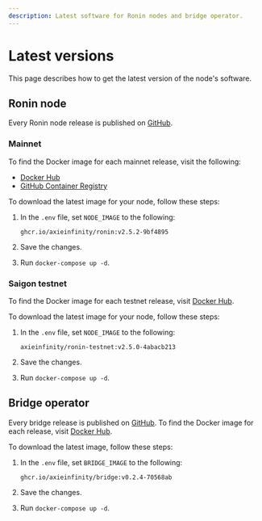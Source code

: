 ```yaml
---
description: Latest software for Ronin nodes and bridge operator.
---
```


# Latest versions

This page describes how to get the latest version of the node's software.

## Ronin node

Every Ronin node release is published on
[GitHub](https://github.com/axieinfinity/ronin/releases).

### Mainnet

To find the Docker image for each mainnet release, visit the following:

* [Docker Hub](https://hub.docker.com/r/axieinfinity/ronin-mainnet/tags)
* [GitHub Container Registry](https://github.com/axieinfinity/ronin/pkgs/container/ronin)

To download the latest image for your node, follow these steps:

1. In the `.env` file, set `NODE_IMAGE` to the following:

    ```
    ghcr.io/axieinfinity/ronin:v2.5.2-9bf4895
    ```

2. Save the changes.
3. Run `docker-compose up -d`.

### Saigon testnet

To find the Docker image for each testnet release, visit
[Docker Hub](https://hub.docker.com/r/axieinfinity/ronin-testnet/tags).

To download the latest image for your node, follow these steps:

1. In the `.env` file, set `NODE_IMAGE` to the following:

    ```
    axieinfinity/ronin-testnet:v2.5.0-4abacb213
    ```

2. Save the changes.
3. Run `docker-compose up -d`.

## Bridge operator

Every bridge release is published on
[GitHub](https://github.com/axieinfinity/bridge-v2/releases). To find the Docker
image for each release, visit
[Docker Hub](https://hub.docker.com/r/axieinfinity/bridge/tags).

To download the latest image, follow these steps:

1. In the `.env` file, set `BRIDGE_IMAGE` to the following:

    ```
    ghcr.io/axieinfinity/bridge:v0.2.4-70568ab
    ```

2. Save the changes.
3. Run `docker-compose up -d`.
